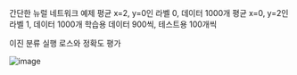 간단한 뉴럴 네트워크 예제
평균 x=2, y=0인 라벨 0, 데이터 1000개
평균 x=0, y=2인 라벨 1, 데이터 1000개
학습용 데이터 900씩, 테스트용 100개씩

이진 분류 실행
로스와 정확도 평가

![image](https://github.com/user-attachments/assets/517747db-d5f6-408c-8e27-001524285117)
